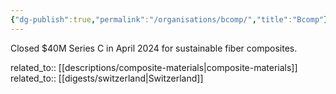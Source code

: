 ```yaml
---
{"dg-publish":true,"permalink":"/organisations/bcomp/","title":"Bcomp"}
---
```



Closed $40M Series C in April 2024 for sustainable fiber composites.

related_to:: [[descriptions/composite-materials\|composite-materials]]
related_to:: [[digests/switzerland\|Switzerland]]
